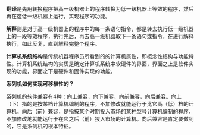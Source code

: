 **翻译**是先用转换程序把高一级机器上的程序转换为低一级机器上等效的程序，然后再在这低一级机器上运行，实现程序的功能。

**解释**则是对于高一级机器上的程序中的每一条语句指令，都是转去执行低一级机器上的一段等效程序，执行完后，再去高一级机器取下一条语句或指令，在进行解释执行，如此反复，直到解释完整个程序。

**计算机系统结构**是传统机器程序员所看到的的计算机属性，即概念性结构与功能特性。计算机系统结构的实质是确定计算机系统中软硬件的界面，界面之上是软件实现的功能，界面之下是硬件和固件实现的功能。

**系列机如何实现可移植性的？**

系列机的软件兼容有4种：向上兼容，向下兼容，向前兼容，向后兼容。向上（下）指的是按某档计算机编制的程序，不加修改就能运行于比它高（低）档的计算机。向后（前）兼容，是指按某个时期投入市场的某种型号计算机编制的程序，不加修改地就能运行于在它之后（前）投入市场的计算机。向后兼容是肯定要做到的，它是系列机的根本特征。

